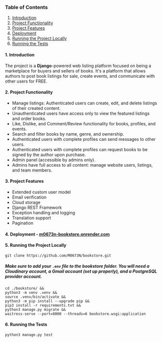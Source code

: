 ### Table of Contents

1. [Introduction](#introduction)
2. [Project Functionality](#functionality)
3. [Project Features](#features)
4. [Deployment](#live)
5. [Running the Project Locally](#clone)
6. [Running the Tests](#test)

#### 1. <a name="introduction"></a> Introduction

The project is a **Django**-powered web listing platform focused on being a marketplace for buyers and sellers of books. It's a platform that allows authors to post book listings for sale, create events, and communicate with other users for FREE.

#### 2. <a name="functionality"></a> Project Functionality

- Manage listings: Authenticated users can create, edit, and delete listings of their created content.
- Unauthenticated users have access only to view the featured listings and order books.
- Like, Dislike, and Comment/Review functionality for books, profiles, and events.
- Search and filter books by name, genre, and ownership.
- Authenticated users with complete profiles can send messages to other users.
- Authenticated users with complete profiles can request books to be signed by the author upon purchase.
- Admin panel (accessible by admins only).
- Admins have full access to all content: manage website users, listings, and team members.

#### 3. <a name="features"></a> Project Features

- Extended custom user model
- Email verification
- Cloud storage
- Django REST Framework
- Exception handling and logging
- Translation support
- Pagination

#### 4. <a name="live"></a> Deployment - <a href="https://m0673n-bookstore.onrender.com">m0673n-bookstore.onrender.com</a>

#### 5. <a name="clone"></a> Running the Project Locally
```
git clone https://github.com/M0673N/bookstore.git
```
##### Make sure to add your `.env` file to the bookstore folder. You will need a Cloudinary account, a Gmail account (set up properly), and a PostgreSQL provider account.
```
cd ./bookstore/ &&
python3 -m venv .venv &&
source .venv/bin/activate &&
python3 -m pip install --upgrade pip &&
pip3 install -r requirements.txt &&
python3 manage.py migrate &&
waitress-serve --port=8000 --threads=6 bookstore.wsgi:application
```

#### 6. <a name="test"></a> Running the Tests
```
python3 manage.py test
```

